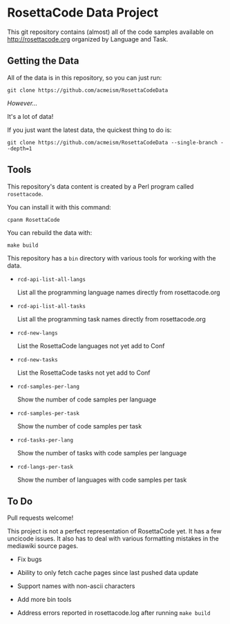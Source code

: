 RosettaCode Data Project
========================

This git repository contains (almost) all of the code samples available on
http://rosettacode.org organized by Language and Task.


## Getting the Data

All of the data is in this repository, so you can just run:

    git clone https://github.com/acmeism/RosettaCodeData

*However...*

It's a lot of data!

If you just want the latest data, the quickest thing to do is:

    git clone https://github.com/acmeism/RosettaCodeData --single-branch --depth=1


## Tools

This repository's data content is created by a Perl program called
`rosettacode`.

You can install it with this command:

    cpanm RosettaCode

You can rebuild the data with:

    make build


This repository has a `bin` directory with various tools for working with the
data.

* `rcd-api-list-all-langs`

    List all the programming language names directly from rosettacode.org

* `rcd-api-list-all-tasks`

    List all the programming task names directly from rosettacode.org

* `rcd-new-langs`

    List the RosettaCode languages not yet add to Conf

* `rcd-new-tasks`

    List the RosettaCode tasks not yet add to Conf

* `rcd-samples-per-lang`

    Show the number of code samples per language

* `rcd-samples-per-task`

    Show the number of code samples per task

* `rcd-tasks-per-lang`

    Show the number of tasks with code samples per language

* `rcd-langs-per-task`

    Show the number of languages with code samples per task


## To Do

Pull requests welcome!

This project is not a perfect representation of RosettaCode yet.
It has a few uncicode issues.
It also has to deal with various formatting mistakes in the mediawiki source
pages.

* Fix bugs

* Ability to only fetch cache pages since last pushed data update

* Support names with non-ascii characters

* Add more bin tools

* Address errors reported in rosettacode.log after running `make build`
